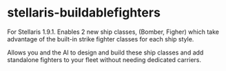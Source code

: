 # stellaris-buildablefighters

For Stellaris 1.9.1.  Enables 2 new ship classes, (Bomber, Figher) which take advantage of the built-in strike fighter classes for each ship style.

Allows you and the AI to design and build these ship classes and add standalone fighters to your fleet without needing dedicated carriers.
